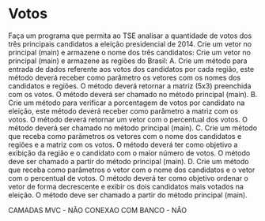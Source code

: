 Votos
=====
Faça um programa que permita ao TSE analisar a quantidade de votos dos três principais candidatos a 
eleição presidencial de 2014. 
Crie um vetor no principal (main) e armazene o nome dos três candidatos: 
Crie um vetor no principal (main) e armazene as regiões do Brasil:
A. Crie um método para entrada de dados referente aos votos dos candidatos por cada região, este método 
deverá receber como parâmetro os vetores com os nomes dos candidatos e regiões. O método deverá 
retornar a matriz (5x3) preenchida com os votos. O método deverá ser chamado no método principal (main). 
B. Crie um método para verificar a porcentagem de votos por candidato na eleição, este método deverá 
receber como parâmetro a matriz com os votos. O método deverá retornar um vetor com o percentual dos 
votos. O método deverá ser chamado no método principal (main). 
C. Crie um método que receba como parâmetros os vetores com o nome dos candidatos e regiões e a matriz 
com os votos. O método deverá ter como objetivo a exibição da região e o candidato com o maior número 
de votos. O método deve ser chamado a partir do método principal (main). 
D. Crie um método que receba como parâmetros o vetor com o nome dos candidatos e o vetor com o 
percentual de votos. O método deverá ter como objetivo ordenar o vetor de forma decrescente e exibir os 
dois candidatos mais votados na eleição. O método deve ser chamado a partir do método principal (main). 


CAMADAS MVC  - NÃO
CONEXAO COM BANCO - NÃO

